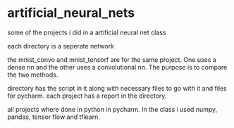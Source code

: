 # artificial_neural_nets
some of the projects i did in a artificial neural net class

each directory is a seperate network 

the mnist_convo and mnist_tensorf are for the same project. One uses a dense nn and the other uses a convolutional nn. 
The purpose is to compare the two methods. 

directory has the script in it along with necessary files to go with it and files for pycharm. each project has a report 
in the directory.

all projects where done in python in pycharm. In the class i used numpy, pandas, tensor flow and tflearn. 

